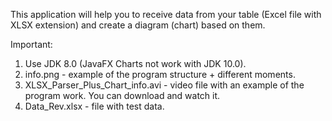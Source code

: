 This application will help you to receive data from your table (Excel file with XLSX extension) and create a diagram (chart) based on them.

Important:
1) Use JDK 8.0 (JavaFX Charts not work with JDK 10.0).
2) info.png - example of the program structure + different moments.
3) XLSX_Parser_Plus_Chart_info.avi - video file with an example of the program work. You can download and watch it.
4) Data_Rev.xlsx -  file with test data.